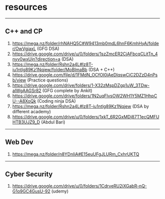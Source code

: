 # resources
---------------------------------------------------
C++ and CP
---------------------------------------------------
1. https://mega.nz/folder/rhNAHQ5C#W9413mb0mdL6hnF6KmhHyA/folder/OwVgjaxL                   (GFG DSA)
2. https://drive.google.com/drive/u/0/folders/1szZmcER2CjAFbcqCLitTn_4nyv0wxUjn?direction=a (DSA)
3. https://mega.nz/folder/Rshn2a4L#Iz8T-iu1ntlg89Kz1Nqjew/folder/MoBlmaBb                   (DSA + C++)
4. https://drive.google.com/file/d/1FMdN_OCfOI0iAeDlqswCiC2DZzD4nPsb/view                   (Practice questions)
5. https://drive.google.com/drive/folders/1-X32zMspDZgp1uW_3TDw-alWgAAGSr82                 (GFG complete by Ankit)
6. https://drive.google.com/drive/folders/1N2uqFlvsOW2WH1Y5MZ1HhpCU--A8XoQk                 (Coding ninja DSA)
7. https://mega.nz/folder/Rshn2a4L#Iz8T-iu1ntlg89Kz1Nqjew                                   (DSA by different academy)
8. https://drive.google.com/drive/u/0/folders/1xkT_6R2GxMDj87T1ecQMFUHTB3UJZ9_D            (Abdul Bari)


---------------------------------------------------
Web Dev
---------------------------------------------------
1. https://mega.nz/folder/n8YDnIiA#E15euUFgJLURm_CxhrUKTQ


---------------------------------------------------
Cyber Security
---------------------------------------------------
1. https://drive.google.com/drive/u/0/folders/1CdrveRU2iXGabR-nQ-G1o9GC4GusU-92              (udemy)
